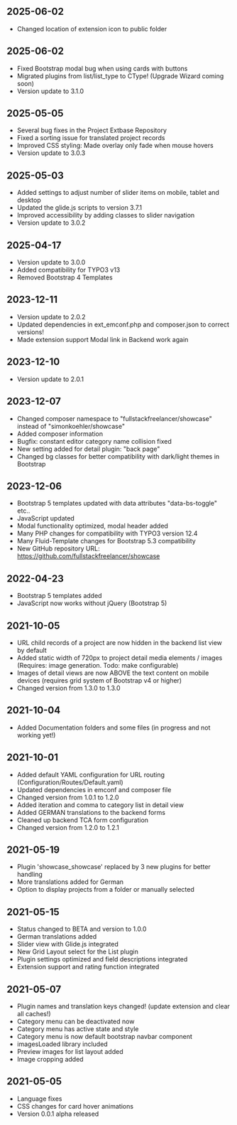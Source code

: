 ## 2025-06-02
- Changed location of extension icon to public folder

## 2025-06-02
- Fixed Bootstrap modal bug when using cards with buttons
- Migrated plugins from list/list_type to CType! (Upgrade Wizard coming soon)
- Version update to 3.1.0

## 2025-05-05
- Several bug fixes in the Project Extbase Repository
- Fixed a sorting issue for translated project records
- Improved CSS styling: Made overlay only fade when mouse hovers
- Version update to 3.0.3

## 2025-05-03
- Added settings to adjust number of slider items on mobile, tablet and desktop
- Updated the glide.js scripts to version 3.7.1
- Improved accessibility by adding classes to slider navigation
- Version update to 3.0.2

## 2025-04-17
- Version update to 3.0.0
- Added compatibility for TYPO3 v13
- Removed Bootstrap 4 Templates

## 2023-12-11
- Version update to 2.0.2
- Updated dependencies in ext_emconf.php and composer.json to correct versions!
- Made extension support Modal link in Backend work again

## 2023-12-10
- Version update to 2.0.1

## 2023-12-07
- Changed composer namespace to "fullstackfreelancer/showcase" instead of "simonkoehler/showcase"
- Added composer information
- Bugfix: constant editor category name collision fixed
- New setting added for detail plugin: "back page"
- Changed bg classes for better compatibility with dark/light themes in Bootstrap

## 2023-12-06
- Bootstrap 5 templates updated with data attributes "data-bs-toggle" etc..
- JavaScript updated
- Modal functionality optimized, modal header added
- Many PHP changes for compatibility with TYPO3 version 12.4
- Many Fluid-Template changes for Bootstrap 5.3 compatibility
- New GitHub repository URL: https://github.com/fullstackfreelancer/showcase

## 2022-04-23
- Bootstrap 5 templates added
- JavaScript now works without jQuery (Bootstrap 5)

## 2021-10-05
- URL child records of a project are now hidden in the backend list view by default
- Added static width of 720px to project detail media elements / images (Requires: image generation. Todo: make configurable)
- Images of detail views are now ABOVE the text content on mobile devices (requires grid system of Bootstrap v4 or higher)
- Changed version from 1.3.0 to 1.3.0

## 2021-10-04
- Added Documentation folders and some files (in progress and not working yet!)

## 2021-10-01
- Added default YAML configuration for URL routing (Configuration/Routes/Default.yaml)
- Updated dependencies in emconf and composer file
- Changed version from 1.0.1 to 1.2.0
- Added iteration and comma to category list in detail view
- Added GERMAN translations to the backend forms
- Cleaned up backend TCA form configuration
- Changed version from 1.2.0 to 1.2.1

## 2021-05-19
- Plugin 'showcase_showcase' replaced by 3 new plugins for better handling
- More translations added for German
- Option to display projects from a folder or manually selected

## 2021-05-15
- Status changed to BETA and version to 1.0.0
- German translations added
- Slider view with Glide.js integrated
- New Grid Layout select for the List plugin
- Plugin settings optimized and field descriptions integrated
- Extension support and rating function integrated

## 2021-05-07
- Plugin names and translation keys changed! (update extension and clear all caches!)
- Category menu can be deactivated now
- Category menu has active state and style
- Category menu is now default bootstrap navbar component
- imagesLoaded library included
- Preview images for list layout added
- Image cropping added

## 2021-05-05
- Language fixes
- CSS changes for card hover animations
- Version 0.0.1 alpha released
